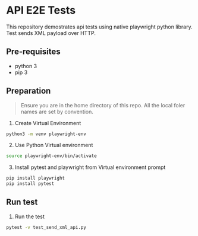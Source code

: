 # API E2E Tests

This repository demostrates api tests using native playwright python library. Test sends XML payload over HTTP.

## Pre-requisites

- python 3
- pip 3

## Preparation

> Ensure you are in the home directory of this repo.
> All the local foler names are set by convention.

1. Create Virtual Environment
```bash
python3 -m venv playwright-env
```

2. Use Python Virtual environment
```bash
source playwright-env/bin/activate
```

3. Install pytest and playwright from Virtual environment prompt
```bash
pip install playwright
pip install pytest
```

## Run test

1. Run the test
```bash
pytest -v test_send_xml_api.py
```
